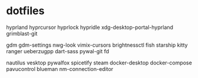 # dotfiles
hyprland
hyprcursor
hyprlock
hypridle
xdg-desktop-portal-hyprland
grimblast-git

gdm
gdm-settings
nwg-look
vimix-cursors
brightnessctl
fish
starship
kitty
ranger
ueberzugpp
dart-sass
pywal-git
fd

nautilus
vesktop
pywalfox
spicetify
steam
docker-desktop
docker-compose
pavucontrol
blueman
nm-connection-editor
